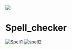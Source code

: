 [![](https://visitcount.itsvg.in/api?id=Nishantsurve&label=Repository%20Views&color=12&icon=1&pretty=true)](https://visitcount.itsvg.in)

# Spell_checker
![Spell1](https://user-images.githubusercontent.com/104264099/233038902-b0ea8a79-f0ba-4845-8832-b35eff8a8dcd.png)
![spell2](https://user-images.githubusercontent.com/104264099/233039125-75663bf3-1ada-41cc-9c6a-2857114625da.png)
